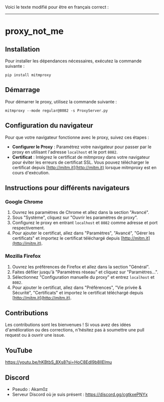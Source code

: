 Voici le texte modifié pour être en français correct :

---

# proxy_not_me

## Installation

Pour installer les dépendances nécessaires, exécutez la commande suivante :

```
pip install mitmproxy
```

## Démarrage

Pour démarrer le proxy, utilisez la commande suivante :

```
mitmproxy --mode regular@8082 -s ProxyServer.py
```

## Configuration du navigateur

Pour que votre navigateur fonctionne avec le proxy, suivez ces étapes :

- **Configurer le Proxy** : Paramétrez votre navigateur pour passer par le proxy en utilisant l'adresse `localhost` et le port `8082`.
- **Certificat** : Intégrez le certificat de mitmproxy dans votre navigateur pour éviter les erreurs de certificat SSL. Vous pouvez télécharger le certificat depuis [http://mitm.it](http://mitm.it) lorsque mitmproxy est en cours d'exécution.

## Instructions pour différents navigateurs

### Google Chrome

1. Ouvrez les paramètres de Chrome et allez dans la section "Avancé".
2. Sous "Système", cliquez sur "Ouvrir les paramètres de proxy".
3. Configurez le proxy en entrant `localhost` et `8082` comme adresse et port respectivement.
4. Pour ajouter le certificat, allez dans "Paramètres", "Avancé", "Gérer les certificats" et importez le certificat téléchargé depuis [http://mitm.it](http://mitm.it).

### Mozilla Firefox

1. Ouvrez les préférences de Firefox et allez dans la section "Général".
2. Faites défiler jusqu'à "Paramètres réseau" et cliquez sur "Paramètres...".
3. Sélectionnez "Configuration manuelle du proxy" et entrez `localhost` et `8082`.
4. Pour ajouter le certificat, allez dans "Préférences", "Vie privée & Sécurité", "Certificats" et importez le certificat téléchargé depuis [http://mitm.it](http://mitm.it).

## Contributions

Les contributions sont les bienvenues ! Si vous avez des idées d'amélioration ou des corrections, n'hésitez pas à soumettre une pull request ou à ouvrir une issue.

## YouTube

https://youtu.be/hKBtbS_8Xs8?si=HoC8Edl9b8llEImu

## Discord

- Pseudo : Akam0z
- Serveur Discord où je suis présent : https://discord.gg/cgtkxePNYx
